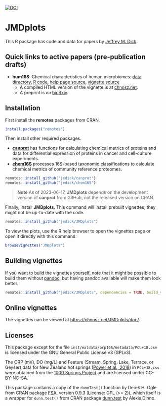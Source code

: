 [![DOI](https://zenodo.org/badge/211601502.svg)](https://zenodo.org/badge/latestdoi/211601502)

# JMDplots

This R package has code and data for papers by [Jeffrey M. Dick](https://chnosz.net/jeff/).

## Quick links to active papers (pre-publication drafts)

- **hum16S**: Chemical characteristics of human microbiomes: [data directory](inst/extdata/hum16S), [R code](R/hum16S.R), [help page source](man/hum16S.Rd), [vignette source](vignettes/hum16S.Rmd)
  - A compiled HTML version of the vignette is at [chnosz.net](https://chnosz.net/JMDplots/doc/hum16S.html).
  - A preprint is on [bioRxiv](https://doi.org/10.1101/2023.02.12.528246).

## Installation

First install the **remotes** packages from CRAN.

```R
install.packages("remotes")
```

Then install other required packages.
- [**canprot**](https://github.com/jedick/canprot) has functions for calculating chemical metrics of proteins and data for differential expression of proteins in cancer and cell-culture experiments.
- [**chem16S**](https://github.com/jedick/chem16S) processes 16S-based taxonomic classifications to calculate chemical metrics of community reference proteomes.

```R
remotes::install_github("jedick/canprot")
remotes::install_github("jedick/chem16S")
```

> **Note**
> As of 2023-06-17, **JMDplots** depends on the development version of **canprot** from GitHub, not the released version on CRAN.

Finally, install **JMDplots**.
This command will install prebuilt vignettes; they might not be up-to-date with the code.

```R
remotes::install_github("jedick/JMDplots")
```

To view the plots, use the R help browser to open the vignettes page or open it directly with this command:

```R
browseVignettes("JMDplots")
```

## Building vignettes

If you want to build the vignettes yourself, note that it might be possible to build them without [pandoc](https://pandoc.org/), but having pandoc available will make them look better.

```R
remotes::install_github("jedick/JMDplots", dependencies = TRUE, build_vignettes = TRUE)
```

## Online vignettes

The vignettes can be viewed at <https://chnosz.net/JMDplots/doc/>.

## Licenses

This package except for the file `inst/extdata/orp16S/metadata/PCL+18.csv` is licensed under the GNU General Public License v3 (GPLv3).

The ORP (mV), DO (mg/L) and Feature (Stream, Spring, Lake, Terrace, or Geyser) data for New Zealand hot springs ([Power et al., 2018](https://doi.org/10.1038/s41467-018-05020-y)) in `PCL+18.csv` were obtained from the [1000 Springs Project](https://1000springs.org.nz) and are licensed under CC-BY-NC-SA.

This package contains a copy of the `dunnTest()` function by Derek H. Ogle from CRAN package [FSA](https://cran.r-project.org/package=FSA), version 0.9.3 (License: GPL (>= 2)), which itself is a wrapper for `dunn.test()` from CRAN package [dunn.test](https://cran.r-project.org/package=dunn.test) by Alexis Dinno.
